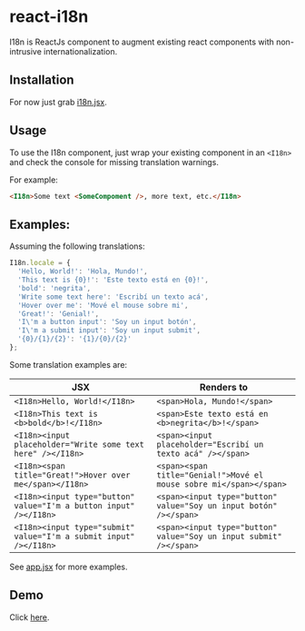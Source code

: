 react-i18n
==========

I18n is ReactJs component to augment existing react components with non-intrusive internationalization.

Installation
------------

For now just grab [i18n.jsx](https://raw.github.com/pzavolinsky/react-i18n/master/i18n.jsx).

Usage
-----

To use the I18n component, just wrap your existing component in an `<I18n>` and check the console for missing translation warnings.

For example:
```html
<I18n>Some text <SomeCompoment />, more text, etc.</I18n>
```

Examples:
---------
Assuming the following translations:
```js
I18n.locale = {
  'Hello, World!': 'Hola, Mundo!',
  'This text is {0}!': 'Este texto está en {0}!',
  'bold': 'negrita',
  'Write some text here': 'Escribí un texto acá',
  'Hover over me': 'Mové el mouse sobre mi',
  'Great!': 'Genial!',
  'I\'m a button input': 'Soy un input botón',
  'I\'m a submit input': 'Soy un input submit',
  '{0}/{1}/{2}': '{1}/{0}/{2}'
};

```

Some translation examples are:

| JSX  | Renders to |
|----- |------------|
| `<I18n>Hello, World!</I18n>` | `<span>Hola, Mundo!</span>` |
| `<I18n>This text is <b>bold</b>!</I18n>` | `<span>Este texto está en <b>negrita</b>!</span>` |
| `<I18n><input placeholder="Write some text here" /></I18n>` | `<span><input placeholder="Escribí un texto acá" /></span>` |
| `<I18n><span title="Great!">Hover over me</span></I18n>` | `<span><span title="Genial!">Mové el mouse sobre mi</span></span>` |
| `<I18n><input type="button" value="I'm a button input" /></I18n>` | `<span><input type="button" value="Soy un input botón" /></span>` |
| `<I18n><input type="submit" value="I'm a submit input" /></I18n>` | `<span><input type="button" value="Soy un input submit" /></span>` |

See [app.jsx](https://raw.github.com/pzavolinsky/react-i18n/master/app.jsx) for more examples.

Demo
----

Click [here](http://pzavolinsky.github.io/react-i18n/).
